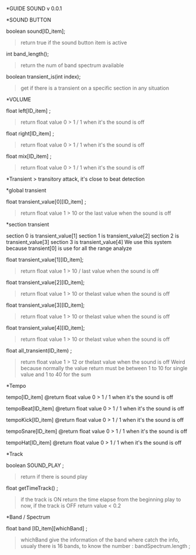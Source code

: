 *GUIDE SOUND
v 0.0.1



*SOUND BUTTON

boolean sound[ID_item];
>return true if the sound button item is active


int band_length();
> return the num of band spectrum available

boolean transient_is(int index);
>get if there is a transient on a specific section in any situation




*VOLUME

float left[ID_item] ;
>return float value 0 > 1 / 1 when it's the sound is off

float right[ID_item] ;
>return float value 0 > 1 / 1 when it's the sound is off

float mix[ID_item] ;
>return float value 0 > 1 / 1 when it's the sound is off



*Transient > transitory attack, it's close to beat detection

*global transient

float transient_value[0][ID_item] ;
>return float value 1 > 10 or the last value when the sound is off

*section transient 

section 0 is transient_value[1]
section 1 is transient_value[2]
section 2 is transient_value[3]
section 3 is transient_value[4]
We use this system because transient[0] is use for all the range analyze

float transient_value[1][ID_item];
>return float value 1 > 10 / last value when the sound is off

float transient_value[2][ID_item];
>return float value 1 > 10 or thelast value when the sound is off

float transient_value[3][ID_item];
>return float value 1 > 10 or thelast value when the sound is off

float transient_value[4][ID_item];
>return float value 1 > 10 or thelast value when the sound is off

float all_transient(ID_item) ;
>return float value 1 > 12 or thelast value when the sound is off
>Weird because normally the value return must be between 1 to 10 for single value and 1 to 40 for the sum 


*Tempo

tempo[ID_item] @return float value 0 > 1 / 1 when it's the sound is off

tempoBeat[ID_item] @return float value 0 > 1 / 1 when it's the sound is off

tempoKick[ID_item] @return float value 0 > 1 / 1 when it's the sound is off

tempoSnare[ID_item] @return float value 0 > 1 / 1 when it's the sound is off

tempoHat[ID_item] @return float value 0 > 1 / 1 when it's the sound is off



*Track

boolean SOUND_PLAY ; 
>return if there is sound play

float getTimeTrack() ;
>if the track is ON return the time elapse from the beginning play to now, if the track is OFF return value < 0.2



*Band / Spectrum

float band [ID_item][whichBand] ;
>whichBand give the information of the band where catch the info, usualy there is 16 bands, to know the number : bandSpectrum.length ;